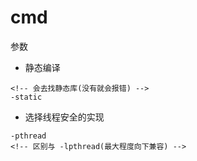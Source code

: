 # cmd 

参数

- 静态编译
```shell
<!-- 会去找静态库(没有就会报错) -->
-static
```

- 选择线程安全的实现
```shell
-pthread
<!-- 区别与 -lpthread(最大程度向下兼容) -->
```

